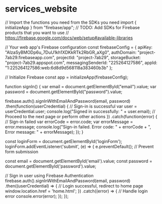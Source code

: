 # services_website
// Import the functions you need from the SDKs you need
import { initializeApp } from "firebase/app";
// TODO: Add SDKs for Firebase products that you want to use
// https://firebase.google.com/docs/web/setup#available-libraries

// Your web app's Firebase configuration
const firebaseConfig = {
  apiKey: "AIzaSyBMODp6u_7DuU1kh1XDKkRTk2RbGR_aXg0",
  authDomain: "project-7ab29.firebaseapp.com",
  projectId: "project-7ab29",
  storageBucket: "project-7ab29.appspot.com",
  messagingSenderId: "225264127586",
  appId: "1:225264127586:web:6d8d9d568118a383460b3b"
};

// Initialize Firebase
const app = initializeApp(firebaseConfig);

function signIn()
{
  var email = document.getElementById("email").value;
  var password = document.getElementById("password").value;

  firebase.auth().signInWithEmailAndPassword(email, password)
    .then(function(userCredential) {
      // Sign-in is successful
      var user = userCredential.user;
      console.log("Signed in successfully: " + user.email);
      // Proceed to the next page or perform other actions
    })
    .catch(function(error) {
      // Sign-in failed
      var errorCode = error.code;
      var errorMessage = error.message;
      console.log("Sign-in failed. Error code: " + errorCode + ", Error message: " + errorMessage);
    });
}


const loginForm = document.getElementById('loginForm');
loginForm.addEventListener('submit', (e) => {
  e.preventDefault(); // Prevent form submission

  const email = document.getElementById('email').value;
  const password = document.getElementById('password').value;

  // Sign in user using Firebase Authentication
  firebase.auth().signInWithEmailAndPassword(email, password)
    .then((userCredential) => {
      // Login successful, redirect to home page
      window.location.href = 'home.html';
    })
    .catch((error) => {
      // Handle login error
      console.error(error);
    });
});

